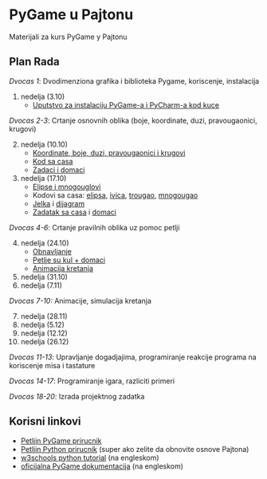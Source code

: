 # PyGame u Pajtonu
Materijali za kurs PyGame у Pajtonu

## Plan Rada

*Dvocas 1*: Dvodimenziona grafika i biblioteka Pygame, koriscenje, instalacija

01. nedelja (3.10)
    * [Uputstvo za instalaciju PyGame-a i PyCharm-a kod kuce](cas_1/instalacija_kod_kuce.md)

*Dvocas 2-3*: Crtanje osnovnih oblika (boje, koordinate, duzi, pravougaonici, krugovi)  

02. nedelja (10.10)
    * [Koordinate, boje, duzi, pravougaonici i krugovi](cas_2/2_crtanje_osnovnih_oblika.md)
    * [Kod sa casa](cas_2/cas_2.py)
    * [Zadaci i domaci](cas_2/zadaci.jpg)
03. nedelja (17.10)
    * [Elipse i mnogouglovi](cas_3/3_crtanje_elipsi_mnogouglova.md)
    * Kodovi sa casa: 
      [elipsa](cas_3/elipsa.py),
      [ivica](cas_3/ivica.py),
      [trougao](cas_3/trougao.py),
      [mnogougao](cas_3/mnogougao.py)
    * [Jelka](cas_3/jelka.py) i [dijagram](cas_3/jelka.jpg)
    * [Zadatak sa casa](cas_3/zvezda.jpg) i [domaci](cas_3/3_domaci.md)

*Dvocas 4-6*: Crtanje pravilnih oblika uz pomoc petlji

4. nedelja (24.10)  
    * [Obnavljanje](cas_4/4_obnavljanje.md)
    * [Petlje su kul + domaci](cas_4/4_zadaci_i_domaci.md)
    * [Animacija kretanja](cas_4/4_animacija.md)
5. nedelja (31.10)  
6. nedelja (7.11)

*Dvocas 7-10:* Animacije, simulacija kretanja

07. nedelja (28.11)
08. nedelja (5.12)
09. nedelja (12.12)
10. nedelja (26.12)

*Dvocas 11-13*: Upravljanje dogadjajima, programiranje reakcije programa na koriscenje misa i tastature

*Dvocas 14-17*: Programiranje igara, razliciti primeri

*Dvocas 18-20*: Izrada projektnog zadatka
 
## Korisni linkovi
* [Petljin PyGame prirucnik](https://petlja.org/biblioteka/r/kursevi/pygame-prirucnik)
* [Petljin Python prirucnik](https://petlja.org/biblioteka/r/kursevi/prirucnik-python) (super ako zelite da obnovite osnove Pajtona)
* [w3schools python tutorial](https://www.w3schools.com/python/default.asp) (na engleskom)
* [oficijalna PyGame dokumentacija](https://www.pygame.org/docs/) (na engleskom)
